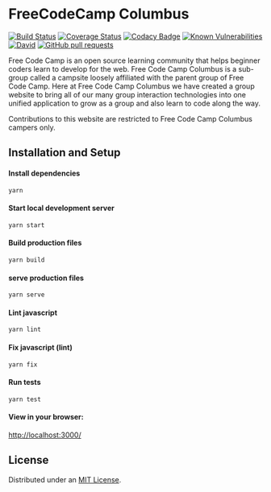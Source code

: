 # FreeCodeCamp Columbus

[![Build Status](https://img.shields.io/travis/FCCColumbus/F3C_Website.svg)](https://travis-ci.org/FCCColumbus/F3C_Website) [![Coverage Status](https://coveralls.io/repos/github/FCCColumbus/F3C_Website/badge.svg?branch=master)](https://coveralls.io/github/FCCColumbus/F3C_Website?branch=master) [![Codacy Badge](https://api.codacy.com/project/badge/Grade/f1911a031821489fa3d59908ad637c8e)](https://www.codacy.com/app/FCCColumbus/F3C_Website?utm_source=github.com&utm_medium=referral&utm_content=FCCColumbus/F3C_Website&utm_campaign=Badge_Grade) [![Known Vulnerabilities](https://snyk.io/test/github/fcccolumbus/f3c_website/badge.svg)](https://snyk.io/test/github/fcccolumbus/f3c_website) [![David](https://img.shields.io/david/FCCColumbus/F3C_Website.svg)](https://github.com/FCCColumbus/F3C_Website/blob/master/package.json) [![GitHub pull requests](https://img.shields.io/github/issues-pr/FCCColumbus/F3C_Website.svg)](https://github.com/FCCColumbus/F3C_Website/pulls)

Free Code Camp is an open source learning community that helps beginner coders learn to develop for the web. Free Code Camp Columbus is a sub-group called a campsite loosely affiliated with the parent group of Free Code Camp. Here at Free Code Camp Columbus we have created a group website to bring all of our many group interaction technologies into one unified application to grow as a group and also learn to code along the way.

Contributions to this website are restricted to Free Code Camp Columbus campers only.

## Installation and Setup

#### Install dependencies

    yarn

#### Start local development server

    yarn start

#### Build production files

    yarn build

#### serve production files

    yarn serve

#### Lint javascript

    yarn lint

#### Fix javascript (lint)

    yarn fix

#### Run tests

    yarn test

#### View in your browser:

[http://localhost:3000/](http://localhost:3000/)

## License

Distributed under an [MIT License](LICENSE).
